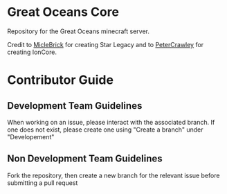 # Great Oceans Core
Repository for the Great Oceans minecraft server.

Credit to [MicleBrick](https://github.com/MicleBrick/) for creating Star Legacy and to [PeterCrawley](https://github.com/Peter-Crawley) for creating IonCore.

# Contributor Guide
## Development Team Guidelines
When working on an issue, please interact with the associated branch. If one does not exist, please create one using "Create a branch" under "Developement"
## Non Development Team Guidelines
Fork the repository, then create a new branch for the relevant issue before submitting a pull request
